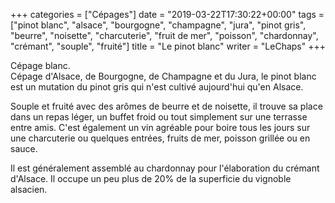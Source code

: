 +++
categories = ["Cépages"]
date = "2019-03-22T17:30:22+00:00"
tags = ["pinot blanc", "alsace", "bourgogne", "champagne", "jura", "pinot gris", "beurre", "noisette", "charcuterie", "fruit de mer", "poisson", "chardonnay", "crémant", "souple", "fruité"]
title = "Le pinot blanc"
writer = "LeChaps"
+++

Cépage blanc.  
Cépage d'Alsace, de Bourgogne, de Champagne et du Jura, le pinot blanc est un mutation du pinot gris qui n'est cultivé aujourd'hui qu'en Alsace.  

Souple et fruité avec des arômes de beurre et de noisette, il trouve sa place dans un repas léger, un buffet froid ou tout simplement sur une terrasse entre amis. C'est également un vin agréable pour boire tous les jours sur une charcuterie ou quelques entrées, fruits de mer, poisson grillée ou en sauce.  

Il est généralement assemblé au chardonnay pour l'élaboration du crémant d'Alsace. Il occupe un peu plus de 20% de la superficie du vignoble alsacien.
